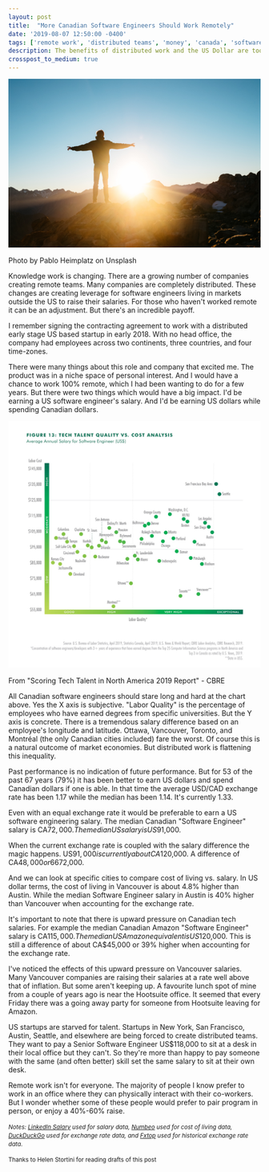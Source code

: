 ```yaml
---
layout: post
title:  "More Canadian Software Engineers Should Work Remotely"
date: '2019-08-07 12:50:00 -0400'
tags: ['remote work', 'distributed teams', 'money', 'canada', 'software engineering']
description: The benefits of distributed work and the US Dollar are too good to pass up.
crosspost_to_medium: true
---
```

![Person standing on hill during sunrise](/images/person-sunrise.jpg)
<p class="caption">Photo by Pablo Heimplatz on Unsplash</p>

Knowledge work is changing. There are a growing number of companies creating remote teams. Many companies are completely distributed. These changes are creating leverage for software engineers living in markets outside the US to raise their salaries. For those who haven't worked remote it can be an adjustment. But there's an incredible payoff.

I remember signing the contracting agreement to work with a distributed early stage US based startup in early 2018. With no head office, the company had employees across two continents, three countries, and four time-zones.

There were many things about this role and company that excited me. The product was in a niche space of personal interest. And I would have a chance to work 100% remote, which I had been wanting to do for a few years. But there were two things which would have a big impact. I'd be earning a US software engineer's salary. And I'd be earning US dollars while spending Canadian dollars.

![Tech Quality vs Cost](/images/tech-talent-quality-vs-cost-2019.jpg)
<p class="caption">From "Scoring Tech Talent in North America 2019 Report" - CBRE</p>

All Canadian software engineers should stare long and hard at the chart above. Yes the X axis is subjective. "Labor Quality" is the percentage of employees who have earned degrees from specific universities. But the Y axis is concrete. There is a tremendous salary difference based on an employee's longitude and latitude. Ottawa, Vancouver, Toronto, and Montréal (the only Canadian cities included) fare the worst. Of course this is a natural outcome of market economies. But distributed work is flattening this inequality.

Past performance is no indication of future performance. But for 53 of the past 67 years (79%) it has been better to earn US dollars and spend Canadian dollars if one is able. In that time the average USD/CAD exchange rate has been 1.17 while the median has been 1.14. It's currently 1.33.

Even with an equal exchange rate it would be preferable to earn a US software engineering salary. The median Canadian "Software Engineer" salary is CA$72,000. The median US salary is US$91,000.

When the current exchange rate is coupled with the salary difference the magic happens. US$91,000 is currently about CA$120,000. A difference of CA$48,000 or 66% relative to CA$72,000.

And we can look at specific cities to compare cost of living vs. salary. In US dollar terms, the cost of living in Vancouver is about 4.8% higher than Austin. While the median Software Engineer salary in Austin is 40% higher than Vancouver when accounting for the exchange rate.

It's important to note that there is upward pressure on Canadian tech salaries. For example the median Canadian Amazon "Software Engineer" salary is CA$115,000. The median US Amazon equivalent is US$120,000. This is still a difference of about CA$45,000 or 39% higher when accounting for the exchange rate.

I've noticed the effects of this upward pressure on Vancouver salaries. Many Vancouver companies are raising their salaries at a rate well above that of inflation. But some aren't keeping up. A favourite lunch spot of mine from a couple of years ago is near the Hootsuite office. It seemed that every Friday there was a going away party for someone from Hootsuite leaving for Amazon.

US startups are starved for talent. Startups in New York, San Francisco, Austin, Seattle, and elsewhere are being forced to create distributed teams. They want to pay a Senior Software Engineer US$118,000 to sit at a desk in their local office but they can't. So they're more than happy to pay someone with the same (and often better) skill set the same salary to sit at their own desk.

Remote work isn't for everyone. The majority of people I know prefer to work in an office where they can physically interact with their co-workers. But I wonder whether some of these people would prefer to pair program in person, or enjoy a 40%-60% raise.

<small>_Notes: [LinkedIn Salary](https://www.linkedin.com/salary/) used for salary data, [Numbeo](https://www.numbeo.com) used for cost of living data, [DuckDuckGo](https://duckduckgo.com) used for exchange rate data, and [Fxtop](https://fxtop.com/en/historical-exchange-rates.php?YA=1&C1=USD&C2=CAD&A=1&YYYY1=1953&MM1=01&DD1=01&YYYY2=2019&MM2=07&DD2=24&LANG=en) used for historical exchange rate data._</small>

<small>Thanks to Helen Stortini for reading drafts of this post</small>